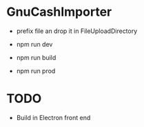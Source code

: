 # GnuCashImporter

- prefix file an drop it in FileUploadDirectory

- npm run dev
- npm run build
- npm run prod


# TODO
- Build in Electron front end